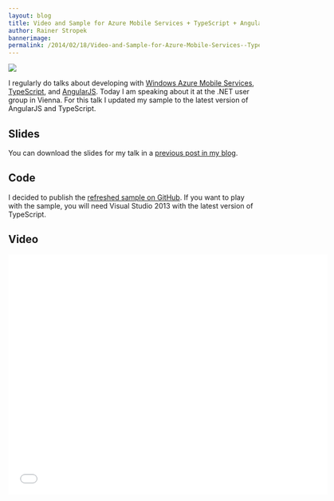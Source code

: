 ```yaml
---
layout: blog
title: Video and Sample for Azure Mobile Services + TypeScript + AngularJS Talk
author: Rainer Stropek
bannerimage: 
permalink: /2014/02/18/Video-and-Sample-for-Azure-Mobile-Services--TypeScript--AngularJS-Talk
---
```


<p xmlns="http://www.w3.org/1999/xhtml">
  <img src="{{site.baseurl}}/images/blog/2014/02/DotNetUserGroup1.jpg" />
</p><p xmlns="http://www.w3.org/1999/xhtml">I regularly do talks about developing with <a href="http://www.windowsazure.com/en-us/services/mobile-services/" target="_blank">Windows Azure Mobile Services</a>, <a href="http://www.typescriptlang.org/" target="_blank">TypeScript</a>, and <a href="http://angularjs.org/" target="_blank">AngularJS</a>. Today I am speaking about it at the .NET user group in Vienna. For this talk I updated my sample to the latest version of AngularJS and TypeScript.</p><h2 xmlns="http://www.w3.org/1999/xhtml">Slides</h2><p xmlns="http://www.w3.org/1999/xhtml">You can download the slides for my talk in a <a href="http://www.software-architects.com/devblog/2013/10/17/AngularJS-with-TypeScript-and-Windows-Azure-Mobile-Services" target="_blank">previous post in my blog</a>.</p><h2 xmlns="http://www.w3.org/1999/xhtml">Code</h2><p xmlns="http://www.w3.org/1999/xhtml">I decided to publish the <a href="https://github.com/rstropek/Samples/tree/master/AngularTypeScriptSamples" target="_blank">refreshed sample on GitHub</a>. If you want to play with the sample, you will need Visual Studio 2013 with the latest version of TypeScript.</p><h2 xmlns="http://www.w3.org/1999/xhtml">Video</h2><iframe width="640" height="480" src="//www.youtube.com/embed/ItCvYjbRLGM?rel=0" frameborder="0" allowfullscreen="allowfullscreen" xmlns="http://www.w3.org/1999/xhtml"></iframe>
